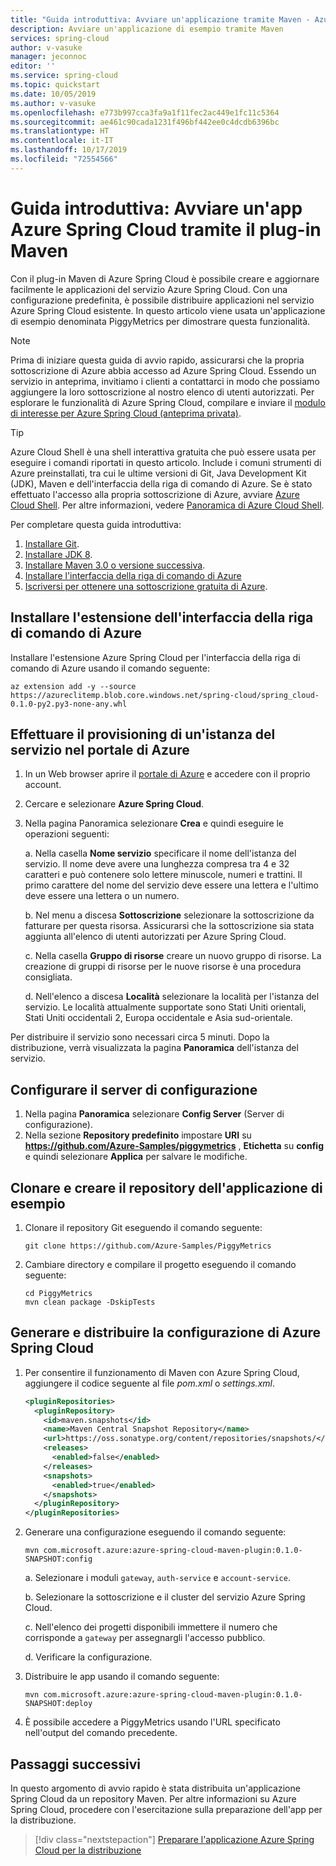 ```yaml
---
title: "Guida introduttiva: Avviare un'applicazione tramite Maven - Azure Spring Cloud"
description: Avviare un'applicazione di esempio tramite Maven
services: spring-cloud
author: v-vasuke
manager: jeconnoc
editor: ''
ms.service: spring-cloud
ms.topic: quickstart
ms.date: 10/05/2019
ms.author: v-vasuke
ms.openlocfilehash: e773b997cca3fa9a1f11fec2ac449e1fc11c5364
ms.sourcegitcommit: ae461c90cada1231f496bf442ee0c4dcdb6396bc
ms.translationtype: HT
ms.contentlocale: it-IT
ms.lasthandoff: 10/17/2019
ms.locfileid: "72554566"
---
```

# <a name="quickstart-launch-an-azure-spring-cloud-app-by-using-the-maven-plug-in"></a>Guida introduttiva: Avviare un'app Azure Spring Cloud tramite il plug-in Maven

Con il plug-in Maven di Azure Spring Cloud è possibile creare e aggiornare facilmente le applicazioni del servizio Azure Spring Cloud. Con una configurazione predefinita, è possibile distribuire applicazioni nel servizio Azure Spring Cloud esistente. In questo articolo viene usata un'applicazione di esempio denominata PiggyMetrics per dimostrare questa funzionalità.

>[!Note]
> Prima di iniziare questa guida di avvio rapido, assicurarsi che la propria sottoscrizione di Azure abbia accesso ad Azure Spring Cloud. Essendo un servizio in anteprima, invitiamo i clienti a contattarci in modo che possiamo aggiungere la loro sottoscrizione al nostro elenco di utenti autorizzati. Per esplorare le funzionalità di Azure Spring Cloud, compilare e inviare il [modulo di interesse per Azure Spring Cloud (anteprima privata)](https://forms.office.com/Pages/ResponsePage.aspx?id=v4j5cvGGr0GRqy180BHbR-LA2geqX-ZLhi-Ado1LD3tUNDk2VFpGUzYwVEJNVkhLRlcwNkZFUFZEUS4u).

>[!TIP]
> Azure Cloud Shell è una shell interattiva gratuita che può essere usata per eseguire i comandi riportati in questo articolo. Include i comuni strumenti di Azure preinstallati, tra cui le ultime versioni di Git, Java Development Kit (JDK), Maven e dell'interfaccia della riga di comando di Azure. Se è stato effettuato l'accesso alla propria sottoscrizione di Azure, avviare [Azure Cloud Shell](https://shell.azure.com). Per altre informazioni, vedere [Panoramica di Azure Cloud Shell](../cloud-shell/overview.md).

Per completare questa guida introduttiva:

1. [Installare Git](https://git-scm.com/).
2. [Installare JDK 8](https://docs.microsoft.com/java/azure/jdk/?view=azure-java-stable).
3. [Installare Maven 3.0 o versione successiva](https://maven.apache.org/download.cgi).
4. [Installare l'interfaccia della riga di comando di Azure](https://docs.microsoft.com/cli/azure/install-azure-cli?view=azure-cli-latest)
5. [Iscriversi per ottenere una sottoscrizione gratuita di Azure](https://azure.microsoft.com/free/).

## <a name="install-the-azure-cli-extension"></a>Installare l'estensione dell'interfaccia della riga di comando di Azure

Installare l'estensione Azure Spring Cloud per l'interfaccia della riga di comando di Azure usando il comando seguente:

```Azure CLI
az extension add -y --source https://azureclitemp.blob.core.windows.net/spring-cloud/spring_cloud-0.1.0-py2.py3-none-any.whl
```

## <a name="provision-a-service-instance-on-the-azure-portal"></a>Effettuare il provisioning di un'istanza del servizio nel portale di Azure

1. In un Web browser aprire il [portale di Azure](https://portal.azure.com) e accedere con il proprio account.

1. Cercare e selezionare **Azure Spring Cloud**. 
1. Nella pagina Panoramica selezionare **Crea** e quindi eseguire le operazioni seguenti:  

    a. Nella casella **Nome servizio** specificare il nome dell'istanza del servizio. Il nome deve avere una lunghezza compresa tra 4 e 32 caratteri e può contenere solo lettere minuscole, numeri e trattini. Il primo carattere del nome del servizio deve essere una lettera e l'ultimo deve essere una lettera o un numero.  

    b. Nel menu a discesa **Sottoscrizione** selezionare la sottoscrizione da fatturare per questa risorsa. Assicurarsi che la sottoscrizione sia stata aggiunta all'elenco di utenti autorizzati per Azure Spring Cloud.  

    c. Nella casella **Gruppo di risorse** creare un nuovo gruppo di risorse. La creazione di gruppi di risorse per le nuove risorse è una procedura consigliata.  

    d. Nell'elenco a discesa **Località** selezionare la località per l'istanza del servizio. Le località attualmente supportate sono Stati Uniti orientali, Stati Uniti occidentali 2, Europa occidentale e Asia sud-orientale.
    
Per distribuire il servizio sono necessari circa 5 minuti. Dopo la distribuzione, verrà visualizzata la pagina **Panoramica** dell'istanza del servizio.

## <a name="set-up-your-configuration-server"></a>Configurare il server di configurazione

1. Nella pagina **Panoramica** selezionare **Config Server** (Server di configurazione).
1. Nella sezione **Repository predefinito** impostare **URI** su **https://github.com/Azure-Samples/piggymetrics** , **Etichetta** su **config** e quindi selezionare **Applica** per salvare le modifiche.

## <a name="clone-and-build-the-sample-application-repository"></a>Clonare e creare il repository dell'applicazione di esempio

1. Clonare il repository Git eseguendo il comando seguente:

    ```azurecli
    git clone https://github.com/Azure-Samples/PiggyMetrics
    ```
  
1. Cambiare directory e compilare il progetto eseguendo il comando seguente:

    ```azurecli
    cd PiggyMetrics
    mvn clean package -DskipTests
    ```

## <a name="generate-and-deploy-the-azure-spring-cloud-configuration"></a>Generare e distribuire la configurazione di Azure Spring Cloud

1. Per consentire il funzionamento di Maven con Azure Spring Cloud, aggiungere il codice seguente al file *pom.xml* o *settings.xml*.

    ```xml
    <pluginRepositories>
      <pluginRepository>
        <id>maven.snapshots</id>
        <name>Maven Central Snapshot Repository</name>
        <url>https://oss.sonatype.org/content/repositories/snapshots/</url>
        <releases>
          <enabled>false</enabled>
        </releases>
        <snapshots>
          <enabled>true</enabled>
        </snapshots>
      </pluginRepository>
    </pluginRepositories>
    ```

1. Generare una configurazione eseguendo il comando seguente:

    ```azurecli
    mvn com.microsoft.azure:azure-spring-cloud-maven-plugin:0.1.0-SNAPSHOT:config
    ```

    a. Selezionare i moduli `gateway`, `auth-service` e `account-service`.

    b. Selezionare la sottoscrizione e il cluster del servizio Azure Spring Cloud.

    c. Nell'elenco dei progetti disponibili immettere il numero che corrisponde a `gateway` per assegnargli l'accesso pubblico.
    
    d. Verificare la configurazione.

1. Distribuire le app usando il comando seguente:

   ```azurecli
   mvn com.microsoft.azure:azure-spring-cloud-maven-plugin:0.1.0-SNAPSHOT:deploy
   ```

1. È possibile accedere a PiggyMetrics usando l'URL specificato nell'output del comando precedente.

## <a name="next-steps"></a>Passaggi successivi

In questo argomento di avvio rapido è stata distribuita un'applicazione Spring Cloud da un repository Maven. Per altre informazioni su Azure Spring Cloud, procedere con l'esercitazione sulla preparazione dell'app per la distribuzione.

> [!div class="nextstepaction"]
> [Preparare l'applicazione Azure Spring Cloud per la distribuzione](spring-cloud-tutorial-prepare-app-deployment.md)

